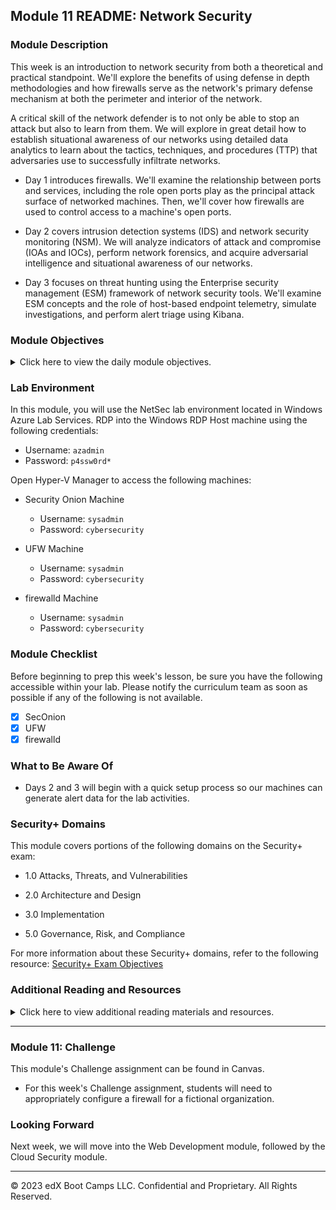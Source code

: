 
## Module 11 README: Network Security

### Module Description

This week is an introduction to network security from both a theoretical and practical standpoint. We'll explore the benefits of using defense in depth methodologies and how firewalls serve as the network's primary defense mechanism at both the perimeter and interior of the network.

A critical skill of the network defender is to not only be able to stop an attack but also to learn from them. We will explore in great detail how to establish situational awareness of our networks using detailed data analytics to learn about the tactics, techniques, and procedures (TTP) that adversaries use to successfully infiltrate networks.

- Day 1 introduces firewalls. We'll examine the relationship between ports and services, including the role open ports play as the principal attack surface of networked machines. Then, we'll cover how firewalls are used to control access to a machine's open ports.

- Day 2 covers intrusion detection systems (IDS) and network security monitoring (NSM). We will analyze indicators of attack and compromise (IOAs and IOCs), perform network forensics, and acquire adversarial intelligence and situational awareness of our networks.

- Day 3 focuses on threat hunting using the Enterprise security management (ESM) framework of network security tools. We'll examine ESM concepts and the role of host-based endpoint telemetry, simulate investigations, and perform alert triage using Kibana.

### Module Objectives 

<details>
    <summary>Click here to view the daily module objectives.</summary>

  <br>

- **Day 1:** Introduction to Firewalls and Network Security
  - Explain how open ports contribute to a computer's attack surface.
    
  - Use firewalls to protect a computer's open ports.
    
  - Develop and implement firewall policies using UFW and firewalld.

- **Day 2:** Introduction to Intrusion Detection, Snort, and Network Security Monitoring
  - Interpret and define Snort rules and alerts.
    
  - Explain how intrusion detection systems work and how they differ from firewalls.
    
  - Use Security Onion and its suite of network security monitoring tools to trace the path of network attacks.
    
  - Collect and analyze indicators of attack and indicators of compromise using NSM tools.
    
  - Apply knowledge of NSM, Snort rules, and Security Onion to establish situational awareness within a network.

- **Day 3:** Enterprise Security Management (ESM)

    - Analyze indicators of attack for persistent threats.

    - Use enterprise security management to expand an investigation.

    - Use OSSEC endpoint reporting agents as part of a host-based IDS alert system.

    - Investigate threats using various analysis tools.

    - Escalate alerts to senior incident handlers.

</details>

### Lab Environment

In this module, you will use the NetSec lab environment located in Windows Azure Lab Services. RDP into the Windows RDP Host machine using the following credentials:

  - Username: `azadmin`
  - Password: `p4ssw0rd*`

Open Hyper-V Manager to access the following machines:

  - Security Onion Machine

    - Username: `sysadmin`
    - Password: `cybersecurity`

  - UFW Machine

    - Username: `sysadmin`
    - Password: `cybersecurity`

  - firewalld Machine

    - Username: `sysadmin`
    - Password: `cybersecurity`
    
### Module Checklist

Before beginning to prep this week's lesson, be sure you have the following accessible within your lab. Please notify the curriculum team as soon as possible if any of the following is not available.

- [x] SecOnion
- [x] UFW  
- [x] firewalld

### What to Be Aware Of

- Days 2 and 3 will begin with a quick setup process so our machines can generate alert data for the lab activities.

### Security+ Domains

This module covers portions of the following domains on the Security+ exam:

- 1.0 Attacks, Threats, and Vulnerabilities 

- 2.0 Architecture and Design 

- 3.0 Implementation

- 5.0 Governance, Risk, and Compliance

For more information about these Security+ domains, refer to the following resource: [Security+ Exam Objectives](https://comptiacdn.azureedge.net/webcontent/docs/default-source/exam-objectives/comptia-security-sy0-601-exam-objectives-(2-0).pdf?sfvrsn=8c5889ff_2)

### Additional Reading and Resources

<details> 
<summary> Click here to view additional reading materials and resources. </summary>
</br>

These resources are provided as optional, recommended resources to supplement the concepts covered in this module.

- **Day 1 Resources**

  - [CSO: What is network security? Definition, methods, jobs & salaries](https://www.csoonline.com/article/3285651/what-is-network-security-definition-methods-jobs-and-salaries.html)

  - [Cisco: What is Network Security?](https://www.cisco.com/c/en/us/products/security/what-is-network-security.html)

  - [Cyberseek: Career Heat Map](https://www.cyberseek.org/heatmap.html)

- **Day 2 Resources**

  - [CSO: What is an intrusion detection system?](https://www.csoonline.com/article/3255632/what-is-an-intrusion-detection-system-how-an-ids-spots-threats.html)

  - [Security Onion: Documentation](https://docs.securityonion.net/en/16.04/)

  - [Security Onion: Cheat Sheet](https://github.com/Security-Onion-Solutions/security-onion/wiki/Cheat-Sheet)

- **Day 3 Resources**

  - [Kaspersky: What Is an Advanced Persistent Threat (APT)?](https://www.kaspersky.com/resource-center/definitions/advanced-persistent-threats)

  - [MITRE: ATT&CK Matrix for Enterprise](https://attack.mitre.org)

</details>

---

### Module 11: Challenge

This module's Challenge assignment can be found in Canvas.
- For this week's Challenge assignment, students will need to appropriately configure a firewall for a fictional organization.

### Looking Forward 

Next week, we will move into the Web Development module, followed by the Cloud Security module. 

---

© 2023 edX Boot Camps LLC. Confidential and Proprietary. All Rights Reserved.    
